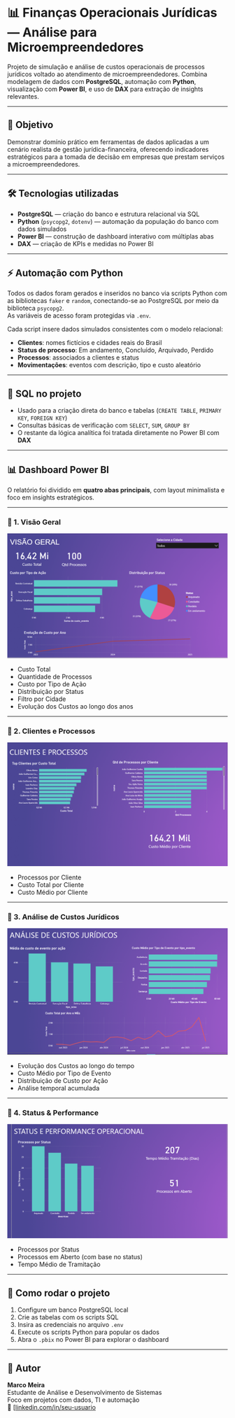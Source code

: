 # 📊 Finanças Operacionais Jurídicas — Análise para Microempreendedores

Projeto de simulação e análise de custos operacionais de processos jurídicos voltado ao atendimento de microempreendedores. Combina modelagem de dados com **PostgreSQL**, automação com **Python**, visualização com **Power BI**, e uso de **DAX** para extração de insights relevantes.

---

## 🧠 Objetivo

Demonstrar domínio prático em ferramentas de dados aplicadas a um cenário realista de gestão jurídica-financeira, oferecendo indicadores estratégicos para a tomada de decisão em empresas que prestam serviços a microempreendedores.

---

## 🛠️ Tecnologias utilizadas

- **PostgreSQL** — criação do banco e estrutura relacional via SQL
- **Python** (`psycopg2`, `dotenv`) — automação da população do banco com dados simulados
- **Power BI** — construção de dashboard interativo com múltiplas abas
- **DAX** — criação de KPIs e medidas no Power BI

---

## ⚡ Automação com Python

Todos os dados foram gerados e inseridos no banco via scripts Python com as bibliotecas `faker` e `random`, conectando-se ao PostgreSQL por meio da biblioteca `psycopg2`.  
As variáveis de acesso foram protegidas via `.env`.

Cada script insere dados simulados consistentes com o modelo relacional:

- **Clientes**: nomes fictícios e cidades reais do Brasil
- **Status de processo**: Em andamento, Concluído, Arquivado, Perdido
- **Processos**: associados a clientes e status
- **Movimentações**: eventos com descrição, tipo e custo aleatório

---

## 🧾 SQL no projeto

- Usado para a criação direta do banco e tabelas (`CREATE TABLE`, `PRIMARY KEY`, `FOREIGN KEY`)
- Consultas básicas de verificação com `SELECT`, `SUM`, `GROUP BY`
- O restante da lógica analítica foi tratada diretamente no Power BI com **DAX**

---

## 📊 Dashboard Power BI

O relatório foi dividido em **quatro abas principais**, com layout minimalista e foco em insights estratégicos.

---

### 🔹 1. Visão Geral

![visão geral](https://github.com/roaring90s/operacionais-juridico/blob/main/img/VISAO%20GERAL.png)

- Custo Total
- Quantidade de Processos
- Custo por Tipo de Ação
- Distribuição por Status
- Filtro por Cidade
- Evolução dos Custos ao longo dos anos

---

### 🔹 2. Clientes e Processos

![Clientes e Processos](https://github.com/roaring90s/operacionais-juridico/blob/main/img/CLIENTES.png)

- Processos por Cliente
- Custo Total por Cliente
- Custo Médio por Cliente


---

### 🔹 3. Análise de Custos Jurídicos

![Custos Jurídicos](https://github.com/roaring90s/operacionais-juridico/blob/main/img/CUSTOS.png)

- Evolução dos Custos ao longo do tempo
- Custo Médio por Tipo de Evento
- Distribuição de Custo por Ação
- Análise temporal acumulada

---

### 🔹 4. Status & Performance

![Status e Performance](https://github.com/roaring90s/operacionais-juridico/blob/main/img/STATUS.png)

- Processos por Status
- Processos em Aberto (com base no status)
- Tempo Médio de Tramitação

---

## 📌 Como rodar o projeto

1. Configure um banco PostgreSQL local
2. Crie as tabelas com os scripts SQL
3. Insira as credenciais no arquivo `.env`
4. Execute os scripts Python para popular os dados
5. Abra o `.pbix` no Power BI para explorar o dashboard

---

## 👤 Autor

**Marco Meira**  
Estudante de Análise e Desenvolvimento de Sistemas  
Foco em projetos com dados, TI e automação  
🔗 [[linkedin.com/in/seu-usuario](https://www.linkedin.com/in/marcos-sousa-616375249/)

